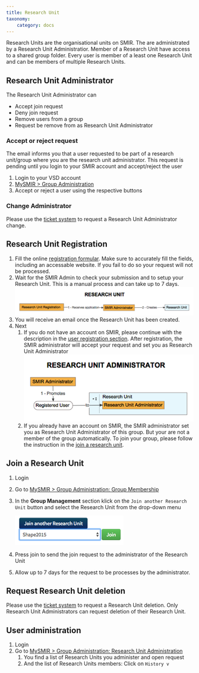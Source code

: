 ```yaml
---
title: Research Unit
taxonomy:
    category: docs
---
```


Research Units are the organisational units on SMIR. The are administrated by a Research Unit Administratior. Member of a Research Unit have access to a shared group folder. Every user is member of a least one Research Unit and can be members of multiple Research Units.

## Research Unit Administrator

The Research Unit Administrator can

- Accept join request
- Deny join request
- Remove users from a group
- Request be remove from as Research Unit Administrator 

### Accept or reject request

The email informs you that a user requested to be part of a research 
unit/group where you are the research unit administrator. This request 
is pending until you login to your SMIR account and accept/reject the 
user 

1. Login to your VSD account
2. [MySMIR > Group Administration](www.smir.ch/MyDB/GroupAdministration)
3. Accept or reject a user using the respective buttons

### Change Administrator

Please use the [ticket system](https://tickets.smir.ch) to request a Research Unit Administrator change.

## Research Unit Registration

1. Fill the online [registration formular](https://podio.com/webforms/7358442/593063). Make sure to accurately fill the fields, including an accessable website. If you fail to do so your request will not be processed.
2. Wait for the SMIR Admin to check your submission and to setup your Research Unit. This is a manual process and can take up to 7 days.
   ![smir-registration-ru](https://github.com/SICASFoundation/smir-documenation/raw/master/assets/smir-registration-ru.png)
3. You will receive an email once the Research Unit has been created.
4. Next
   1. If you do not have an account on SMIR, please continue with the description in the [user registration section](#account-registration). After registration, the SMIR administrator will accept your request and set you as Research Unit Administrator
      ![smir-registration-rua](https://github.com/SICASFoundation/smir-documenation/raw/master/assets/smir-registration-rua.png)
   2. If you already have an account on SMIR, the SMIR administrator set you as Research Unit Administrator of this group. But your are not a member of the group automatically. To join your group, please follow the instruction in the [join a research unit](#join-a-research-unit). 


## Join a Research Unit

1. Login
2. Go to [MySMIR > Group Administration: Group Membership](https://www.smir.ch/MyDB/GroupAdministration#groupMembership)
3. In the **Group Management** section klick on the `Join another Research Unit` button and select the Research Unit from the drop-down menu

   ![smir-join-research-unit](https://github.com/SICASFoundation/smir-documenation/raw/master/assets/smir-join-research-unit.png)

4. Press join to send the join request to the administrator of the Research Unit
5. Allow up to 7 days for the request to be processes by the administrator.

## Request Research Unit deletion

Please use the [ticket system](https://tickets.smir.ch) to request a Research Unit deletion. Only Research Unit Administrators can request deletion of their Research Unit.

## User administration

1. Login
2. Go to [MySMIR > Group Administration: Research Unit Administration](https://www.smir.ch/MyDB/GroupAdministration#researchUnitAdministration) 
   1. You find a list of Research Units you administer and open request
   2. And the list of Research Units members: Click on `History v` 